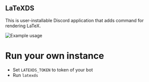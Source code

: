 LaTeXDS
--
This is user-installable Discord application that adds command for rendering LaTeX.

![Example usage](../assets/example.png?raw=true)


# Run your own instance
- Set `LATEXDS_TOKEN` to token of your bot  
- Run `latexds`  
